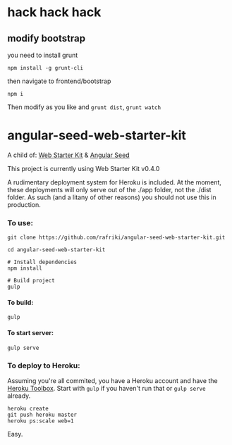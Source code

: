 # hack hack hack

## modify bootstrap

you need to install grunt

	npm install -g grunt-cli

then navigate to frontend/bootstrap

	npm i

Then modify as you like and `grunt dist`, `grunt watch`


# angular-seed-web-starter-kit

A child of:
[Web Starter Kit](http://developers.google.com/web/starter-kit) & [Angular Seed](https://github.com/angular/angular-seed)

This project is currently using Web Starter Kit v0.4.0

A rudimentary deployment system for Heroku is included.  At the moment, these deployments will only serve out of the ./app folder, not the ./dist folder.  As such (and a litany of other reasons) you should not use this in production.


### To use:

	git clone https://github.com/rafriki/angular-seed-web-starter-kit.git

	cd angular-seed-web-starter-kit

	# Install dependencies
	npm install

	# Build project
	gulp

#### To build:

	gulp

#### To start server:

	gulp serve

### To deploy to Heroku:

Assuming you're all commited, you have a Heroku account and have the [Heroku Toolbox](https://toolbelt.heroku.com/).  Start with `gulp` if you haven't run that or `gulp serve` already.

	heroku create
	git push heroku master
	heroku ps:scale web=1

Easy.
